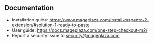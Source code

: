 ## Documentation

- Installation guide: https://www.mageplaza.com/install-magento-2-extension/#solution-1-ready-to-paste
- User guide: https://docs.mageplaza.com/one-step-checkout-m2/
- Report a security issue to security@mageplaza.com